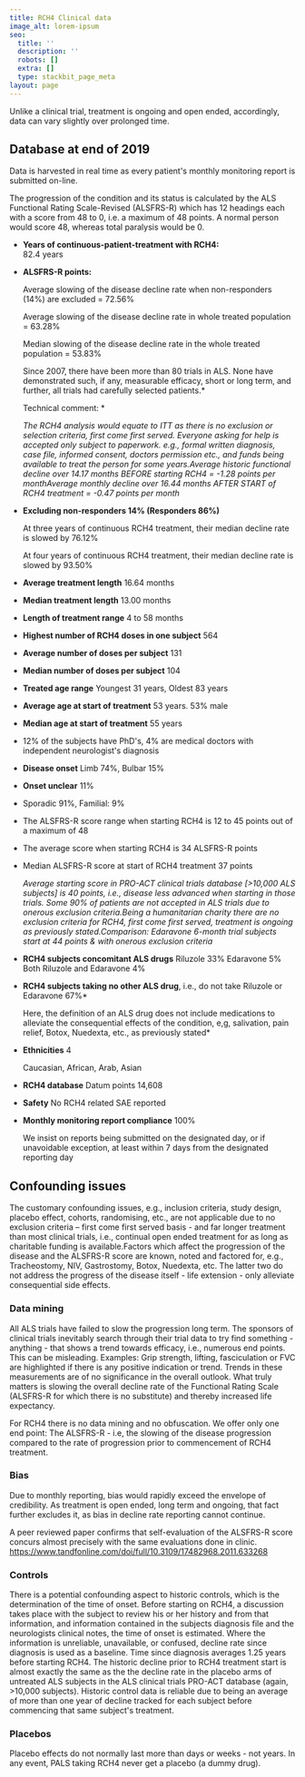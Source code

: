 ```yaml
---
title: RCH4 Clinical data
image_alt: lorem-ipsum
seo:
  title: ''
  description: ''
  robots: []
  extra: []
  type: stackbit_page_meta
layout: page
---
```

Unlike a clinical trial, treatment is ongoing and open ended, accordingly, data can vary slightly over prolonged time.

## Database at end of 2019

Data is harvested in real time as every patient's monthly monitoring report is submitted on-line.

The progression of the condition and its status is calculated by the ALS Functional Rating Scale-Revised (ALSFRS-R) which has 12 headings each with a score from 48 to 0, i.e. a maximum of 48 points.
A normal person would score 48, whereas total paralysis would be 0.

*   **Years of continuous-patient-treatment with RCH4:**\
    82.4 years

*   **ALSFRS-R points:**

    Average slowing of the disease decline rate when non-responders (14%) are excluded = 72.56%

    Average slowing of the disease decline rate in whole treated population = 63.28%

    Median slowing of the disease decline rate in the whole treated population = 53.83%

    Since 2007, there have been more than 80 trials in ALS. None have demonstrated such, if any, measurable efficacy, short or long term, and further, all trials had carefully selected patients.\*

    Technical comment:  \*

    *The RCH4 analysis would equate to ITT as there is no exclusion or selection criteria, first come first served. Everyone asking for help is accepted only subject to paperwork. e.g., formal written diagnosis, case file, informed consent, doctors permission etc., and funds being available to treat the person for some years.Average historic functional decline over 14.17 months BEFORE starting RCH4 = -1.28 points per monthAverage monthly decline over 16.44 months AFTER START of RCH4 treatment = -0.47 points per month*

*   **Excluding non-responders 14% (Responders 86%)**

    At three years of continuous RCH4 treatment, their median decline rate is slowed by 76.12%

    At four years of continuous RCH4 treatment, their median decline rate is slowed by 93.50%

*   ​**Average treatment length** 16.64 months

*   **Median treatment length** 13.00 months

*   **Length of treatment range** 4 to 58 months

*   **Highest number of RCH4 doses in one subject** 564

*   **Average number of doses per subject** 131

*   **Median number of doses per subject** 104

*   **Treated age range** Youngest 31 years, Oldest 83 years

*   **Average age at start of treatment** 53 years. 53% male

*   **Median age at start of treatment** 55 years

*   ​12% of the subjects have PhD's, 4% are medical doctors with independent neurologist's diagnosis

*   **Disease onset** Limb 74%, Bulbar 15%

*   **Onset unclear** 11%

*   Sporadic 91%, Familial: 9%

*   The ALSFRS-R score range when starting RCH4 is 12 to 45 points out of a maximum of 48

*   The average score when starting RCH4 is 34 ALSFRS-R points

*   Median ALSFRS-R score at start of RCH4 treatment 37 points

    *Average starting score in PRO-ACT clinical trials database \[>10,000 ALS subjects] is 40 points, i.e., disease less advanced when starting in those trials. Some 90% of patients are not accepted in ALS trials due to onerous exclusion criteria.Being a humanitarian charity there are no exclusion criteria for RCH4, first come first served, treatment is ongoing as previously stated.Comparison: Edaravone 6-month trial subjects start at 44 points & with onerous exclusion criteria*

*   **RCH4 subjects concomitant ALS drugs** Riluzole 33% Edaravone 5% Both Riluzole and Edaravone 4%

*   **RCH4 subjects taking no other ALS drug**, i.e., do not take Riluzole or Edaravone 67%\*

    Here, the definition of an ALS drug does not include medications to alleviate the consequential effects of the condition, e,g, salivation, pain relief, Botox, Nuedexta, etc., as previously stated\*

*   **Ethnicities** 4

    Caucasian, African, Arab, Asian

*   **RCH4 database** Datum points 14,608

*   **Safety** No RCH4 related SAE reported

*   **Monthly monitoring report compliance** 100%

    We insist on reports being submitted on the designated day, or if unavoidable exception, at least within 7 days from the designated reporting day

## Confounding issues

The customary confounding issues, e.g., inclusion criteria, study design, placebo effect, cohorts, randomising, etc., are not applicable due to no exclusion criteria – first come first served basis - and far longer treatment than most clinical trials, i.e., continual open ended treatment for as long as charitable funding is available.Factors which affect the progression of the disease and the ALSFRS-R score are known, noted and factored for, e.g., Tracheostomy, NIV, Gastrostomy, Botox, Nuedexta, etc. The latter two do not address the progress of the disease itself - life extension - only alleviate consequential side effects.

### Data mining

All ALS trials have failed to slow the progression long term. The sponsors of clinical trials inevitably search through their trial data to try find something - anything - that shows a trend towards efficacy, i.e., numerous end points. This can be misleading.
Examples: Grip strength, lifting, fasciculation or FVC are highlighted if there is any positive indication or trend. Trends in these measurements are of no significance in the overall outlook.
What truly matters is slowing the overall decline rate of the Functional Rating Scale (ALSFRS-R for which there is no substitute) and thereby increased life expectancy.

For RCH4 there is no data mining and no obfuscation. We offer only one end point: The ALSFRS-R - i.e, the slowing of the disease progression compared to the rate of progression prior to commencement of RCH4 treatment.

### Bias

Due to monthly reporting, bias would rapidly exceed the envelope of credibility. As treatment is open ended, long term and ongoing, that fact further excludes it, as bias in decline rate reporting cannot continue.

A peer reviewed paper confirms that self-evaluation of the ALSFRS-R score concurs almost precisely with the same evaluations done in clinic.
https://www.tandfonline.com/doi/full/10.3109/17482968.2011.633268

### Controls

​There is a potential confounding aspect to historic controls, which is the determination of the time of onset. Before starting on RCH4, a discussion takes place with the subject to review his or her history and from that information, and information contained in the subjects diagnosis file and the neurologists clinical notes, the time of onset is estimated. Where the information is unreliable, unavailable, or confused, decline rate since diagnosis is used as a baseline. Time since diagnosis averages 1.25 years before starting RCH4. The historic decline prior to RCH4 treatment start is almost exactly the same as the the decline rate in the placebo arms of untreated ALS subjects in the ALS clinical trials PRO-ACT database (again, >10,000 subjects).
Historic control data is reliable due to being an average of more than one year of decline tracked for each subject before commencing that same subject's treatment.

### Placebos

Placebo effects do not normally last more than days or weeks - not years.
In any event, PALS taking RCH4 never get a placebo (a dummy drug).
